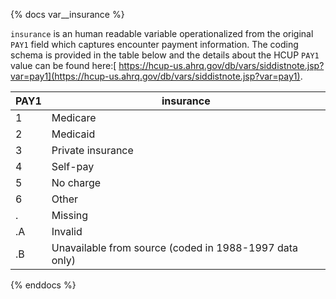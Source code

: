 {% docs var__insurance %}

`insurance` is an human readable variable operationalized from the original `PAY1` field which captures encounter payment information. The coding schema is provided in the table below and the details about the HCUP `PAY1` value can be found here:[ https://hcup-us.ahrq.gov/db/vars/siddistnote.jsp?var=pay1](https://hcup-us.ahrq.gov/db/vars/siddistnote.jsp?var=pay1).

| PAY1 | insurance                         |
| ----- | ----------------------------------------- |
| 1     | Medicare                                     |
| 2     | Medicaid                                     |
| 3     | Private insurance                                  |
| 4     | Self-pay                 |
| 5     | No charge                           |
| 6     | Other                                     |
| .     | Missing                                   |
| .A    | Invalid                                   |
| .B    | Unavailable from source (coded in 1988-1997 data only) |


{% enddocs %}